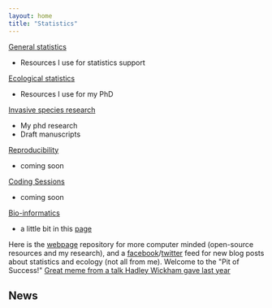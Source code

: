 ```yaml
---
layout: home
title: "Statistics"
---
```


[General statistics](https://davan690.github.io/2019-04-25-General-statistics/)
- Resources I use for statistics support

[Ecological statistics](https://davan690.github.io/2019-04-27-Ecological-statistics/)
- Resources I use for my PhD

[Invasive species research](https://davan690.github.io/2019-04-30-Invasive-species-modeling/)
- My phd research
- Draft manuscripts

[Reproducibility](https://www.nature.com/articles/d41586-019-00067-3/)
- coming soon

[Coding Sessions](https://ourcodingclub.github.io/)
- coming soon

[Bio-informatics]("https://en.wikipedia.org/wiki/Bioinformatics/)
- a little bit in this [page](https://davan690.github.io/2019-04-27-Ecological-statistics/)

Here is the [webpage](https://github.com/davan690/davan690.github.io/) repository for more computer minded (open-source resources and my research), and a [facebook](https://www.facebook.com/StatisticsNetwork/)/[twitter](https://twitter.com/ANTSstats/) feed for new blog posts about statistics and ecology (not all from me). Welcome to the "Pit of Success!" [Great meme from a talk Hadley Wickham gave last year](https://i.imgur.com/7J1bEaJ.mp4)

## News